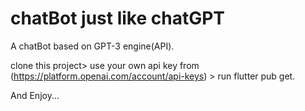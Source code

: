 # chatBot just like chatGPT

A chatBot based on GPT-3 engine(API).

clone this project> use your own api key from (https://platform.openai.com/account/api-keys) > run flutter pub get. 

And Enjoy...
